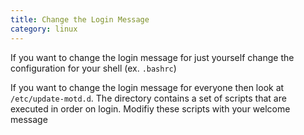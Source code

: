 ```yaml
---
title: Change the Login Message
category: linux
---
```


If you want to change the login message for just yourself change the configuration for your shell (ex. ```.bashrc```)

If you want to change the login message for everyone then look at ```/etc/update-motd.d```.  The directory contains a set of scripts that are executed in order on login. Modifiy these scripts with your welcome message
